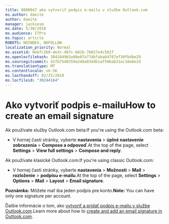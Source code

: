 ```yaml
---
title: 8000047 ako vytvoriť podpis e-mailu v službe Outlook.com
ms.author: daeite
author: daeite
manager: jackiesm
ms.date: 5/30/2018
ms.audience: ITPro
ms.topic: article
ROBOTS: NOINDEX, NOFOLLOW
localization_priority: Normal
ms.assetid: 0ebfc3b9-de3c-487c-b01b-7b027e4c562f
ms.openlocfilehash: 384104963a98e07a77dbfaba64787ef30fb4be29
ms.sourcegitcommit: d1fb75d8359a248a03ddb1af50bab31ec3de6e2d
ms.translationtype: MT
ms.contentlocale: sk-SK
ms.lasthandoff: 02/25/2019
ms.locfileid: "30244164"
---
```

# <a name="how-to-create-an-email-signature"></a><span data-ttu-id="097ec-102">Ako vytvoriť podpis e-mailu</span><span class="sxs-lookup"><span data-stu-id="097ec-102">How to create an email signature</span></span>

<span data-ttu-id="097ec-103">Ak používate služby Outlook.com beta:</span><span class="sxs-lookup"><span data-stu-id="097ec-103">If you're using the Outlook.com beta:</span></span>
  
- <span data-ttu-id="097ec-104">V hornej časti stránky, vyberte **nastavenia** \> **úplné nastavenie zobrazenia** \> **Compose a odpoveď**.</span><span class="sxs-lookup"><span data-stu-id="097ec-104">At the top of the page, select **Settings** \> **View full settings** \> **Compose and reply**.</span></span> 
    
<span data-ttu-id="097ec-105">Ak používate klasické Outlook.com:</span><span class="sxs-lookup"><span data-stu-id="097ec-105">If you're using classic Outlook.com:</span></span>
  
- <span data-ttu-id="097ec-106">V hornej časti stránky, vyberte **nastavenia** \> **Možnosti** \> **Mail** \> **rozloženie** \> **podpisu e-mailu**.</span><span class="sxs-lookup"><span data-stu-id="097ec-106">At the top of the page, select **Settings** \> **Options** \> **Mail** \> **Layout** \> **Email signature**.</span></span> 
    
 <span data-ttu-id="097ec-107">**Poznámka:** Môžete mať iba jeden podpis pre konto.</span><span class="sxs-lookup"><span data-stu-id="097ec-107">**Note:** You can have only one signature per account.</span></span> 
  
<span data-ttu-id="097ec-108">Ďalšie informácie o tom, ako [vytvoriť a pridať podpis e-mailu v službe Outlook.com](https://go.microsoft.com/fwlink/p/?linkid=2001404&amp;clcid=0x409).</span><span class="sxs-lookup"><span data-stu-id="097ec-108">Learn more about how to [create and add an email signature in Outlook.com](https://go.microsoft.com/fwlink/p/?linkid=2001404&amp;clcid=0x409).</span></span>
  

